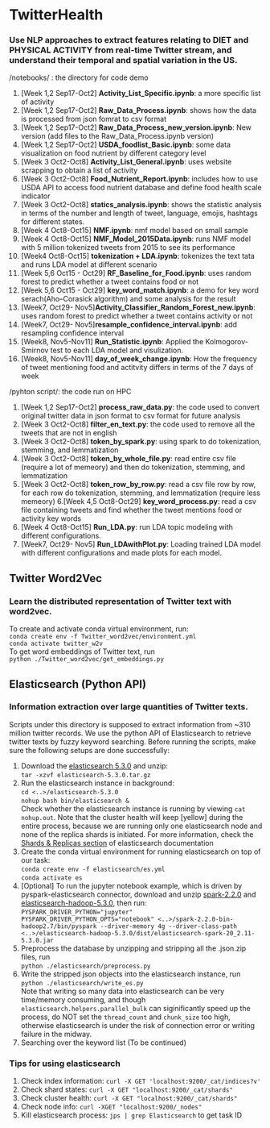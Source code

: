 # TwitterHealth
### Use NLP approaches to extract features relating to DIET and PHYSICAL ACTIVITY from real-time Twitter stream, and understand their temporal and spatial variation in the US.

/notebooks/ : the directory for code demo
1. [Week 1,2 Sep17-Oct2] __Activity_List_Specific.ipynb__: a more specific list of activity
2. [Week 1,2 Sep17-Oct2] __Raw_Data_Process.ipynb__: shows how the data is processed from json fomrat to csv format
3. [Week 1,2 Sep17-Oct2] __Raw_Data_Process_new_version.ipynb__: New version (add files to the Raw_Data_Process.ipynb version)
4. [Week 1,2 Sep17-Oct2] __USDA_foodlist_Basic.ipynb__: some data visualization on food nutrient by different category level
5. [Week 3 Oct2-Oct8] __Activity_List_General.ipynb__: uses website scrapping to obtain a list of activity
6. [Week 3 Oct2-Oct8] __Food_Nutrient_Report.ipynb__: includes how to use USDA API to access food nutrient database and define food health scale indicator
7. [Week 3 Oct2-Oct8] __statics_analysis.ipynb__: shows the statistic analysis in terms of the number and length of tweet, language, emojis, hashtags for different states.
8. [Week 4 Oct8-Oct15] __NMF.ipynb__: nmf model based on small sample
9. [Week 4 Oct8-Oct15] __NMF_Model_2015Data.ipynb__: runs NMF model with 5 million tokenized tweets from 2015 to see its performance 
10. [Week4 Oct8-Oct15] __tokenization + LDA.ipynb__: tokenizes the text tata and runs LDA model at different scenario
11. [Week 5,6 Oct15 - Oct29] __RF_Baseline_for_Food.ipynb__: uses random forest to predict whether a tweet contains food or not
12. [Week 5,6 Oct15 - Oct29] __key_word_match.ipynb__: a demo for key word serach(Aho–Corasick algorithm) and some analysis for the result
13. [Week7, Oct29- Nov5]__Activity_Classifier_Random_Forest_new.ipynb__: uses random forest to predict whether a tweet contains activity or not
14. [Week7, Oct29- Nov5]__resample_confidence_interval.ipynb__: add resampling confidence interval
15. [Week8, Nov5-Nov11] __Run_Statistic.ipynb__: Applied the Kolmogorov-Smirnov test to each LDA model and visulization.
16. [Week8, Nov5-Nov11] __day_of_week_change.ipynb__: How the frequency of tweet mentioning food and actitvity differs in terms of the 7 days of week

/pyhton script/: the code run on HPC
1. [Week 1,2 Sep17-Oct2] __process_raw_data.py__: the code used to convert original twitter data in json format to csv format for future analysis
2. [Week 3 Oct2-Oct8] __filter_en_text.py__: the code used to remove all the tweets that are not in english
3. [Week 3 Oct2-Oct8] __token_by_spark.py__: using spark to do tokenization, stemming, and lemmatization
4. [Week 3 Oct2-Oct8] __token_by_whole_file.py__: read entire csv file (require a lot of memeory) and then do tokenization, stemming, and lemmatization
5. [Week 3 Oct2-Oct8] __token_row_by_row.py__: read a csv file row by row, for each row do tokenization, stemming, and lemmatization (require less memeory)
6.[Week 4,5 Oct8-Oct29] __key_word_process.py__: read a csv file containing tweets and find whether the tweet mentions food or activity key words
7. [Week 4 Oct8-Oct15] __Run_LDA.py__: run LDA topic modeling with different configurations.
8. [Week7, Oct29- Nov5] __Run_LDAwithPlot.py__: Loading trained LDA model with different configurations and made plots for each model.

## Twitter Word2Vec
### Learn the distributed representation of Twitter text with word2vec.
To create and activate conda virtual environment, run: <br>
`conda create env -f Twitter_word2vec/environment.yml` <br>
`conda activate twitter_w2v`<br>
To get word embeddings of Twitter text, run <br>
`python ./Twitter_word2vec/get_embeddings.py`<br>

## Elasticsearch (Python API)
### Information extraction over large quantities of Twitter texts.
Scripts under this directory is supposed to extract information from ~310 million twitter records. We use the python API of Elasticsearch to retrieve twitter texts by fuzzy keyword searching. Before running the scripts, make sure the following setups are done successfully: <br>
1. Download the [elasticsearch 5.3.0](https://www.elastic.co/downloads/past-releases/elasticsearch-5-3-0) and unzip: <br>
`tar -xzvf elasticsearch-5.3.0.tar.gz` <br>
2. Run the elasticsearch instance in background: <br>
`cd <..>/elasticsearch-5.3.0` <br>
`nohup bash bin/elasticsearch &` <br>
Check whether the elasticsearch instance is running by viewing `cat nohup.out`. Note that the cluster health will keep [yellow] during the entire process, because we are running only one elasticsearch node and none of the replica shards is initiated. For more information, check the [Shards & Replicas section](https://www.elastic.co/guide/en/elasticsearch/reference/6.2/_basic_concepts.html) of elasticsearch documentation <br>
3. Create the conda virtual environment for running elasticsearch on top of our task: <br>
`conda create env -f elasticsearch/es.yml`<br>
`conda activate es`
4. [Optional] To run the jupyter notebook example, which is driven by pyspark-elasticsearch connector, download and unzip [spark-2.2.0](https://spark.apache.org/releases/spark-release-2-2-0.html) and [elasticsearch-hadoop-5.3.0](https://www.elastic.co/downloads/past-releases/elasticsearch-apache-hadoop-5-3-0), then run: <br>
`PYSPARK_DRIVER_PYTHON="jupyter" PYSPARK_DRIVER_PYTHON_OPTS="notebook" <..>/spark-2.2.0-bin-hadoop2.7/bin/pyspark --driver-memory 4g --driver-class-path <..>/elasticsearch-hadoop-5.3.0/dist/elasticsearch-spark-20_2.11-5.3.0.jar`
5. Preprocess the database by unzipping and stripping all the .json.zip files, run <br>
`python ./elasticsearch/preprocess.py`<br>
6. Write the stripped json objects into the elasticsearch instance, run <br>
`python ./elasticsearch/write_es.py`<br>
Note that writing so many data into elasticsearch can be very time/memory consuming, and though `elasticsearch.helpers.parallel_bulk` can siginificantly speed up the process, do NOT set the `thread_count` and `chunk_size` too high, otherwise elasticsearch is under the risk of connection error or writing failure in the midway. 
7. Searching over the keyword list (To be continued)

### Tips for using elasticsearch
1. Check index information: `curl -X GET 'localhost:9200/_cat/indices?v'`
2. Check shard states: `curl -X GET "localhost:9200/_cat/shards"`
3. Check cluster health: `curl -X GET "localhost:9200/_cat/shards"`
4. Check node info: `curl -XGET "localhost:9200/_nodes"`
5. Kill elasticsearch process: `jps | grep Elasticsearch` to get task ID

